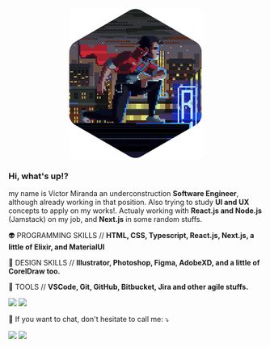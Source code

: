 <p align="center">
<img align="center" src="https://github.com/vcctm/vcctm/blob/main/bounty-0977577c63ed1023961d25f2e086a84b.gif" height="300px">
</p>
<h3 >Hi, what's up!?</h3><p> my name is Víctor Miranda an underconstruction <strong>Software Engineer</strong>, although already working in that position. Also trying to study <strong>UI and UX</strong> concepts to apply on my works!. Actualy working with <strong>React.js and Node.js</strong> (Jamstack) on my job, and <strong>Next.js</strong> in some random stuffs.
  
<p>
  👽 PROGRAMMING SKILLS // <strong>HTML, CSS, Typescript, React.js, Next.js, a little of Elixir, and MaterialUI</strong>
</p>
<p>
  🤖 <a>DESIGN SKILLS //</a> <strong>Illustrator, Photoshop, Figma, AdobeXD, and a little of CorelDraw too.</strong>
</p>
<p >
  👾 TOOLS // <strong>VSCode, Git, GitHub, Bitbucket, Jira and other agile stuffs.</strong>
</p>

<p >
 
  <img  src="https://github-readme-stats.vercel.app/api?username=vcctm&show_icons=true&hide_border=true&theme=dark" height="130px"  >
  <img  src="https://github-readme-stats.vercel.app/api/top-langs/?username=vcctm&layout=compact&theme=dark&hide_border=true" height="130px" >
  
</p>  

<p >
  📲 If you want to chat, don't hesitate to call me: ⤵️
</p>

<p>
   <a href="https://www.instagram.com/victorm.dev/" alt="Instagram">
  <img src="https://img.shields.io/badge/-instagram-DF0174?logo=instagram&logoColor=white&style=for-the-badge&link=https://www.instagram.com/victorm.dev/"/></a>
  
  <a href="https://www.linkedin.com/in/vcctm" alt="LinkedIn">
  <img src="https://img.shields.io/badge/-linkedin-0e76a8?logo=linkedin&logoColor=white&style=for-the-badge&link=https://www.linkedin.com/in/vcctm" /></a>
</p>
